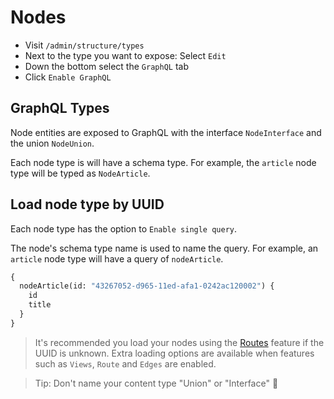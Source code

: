 # Nodes

- Visit `/admin/structure/types`
- Next to the type you want to expose: Select `Edit`
- Down the bottom select the `GraphQL` tab
- Click `Enable GraphQL`

## GraphQL Types

Node entities are exposed to GraphQL with the interface `NodeInterface` and the union `NodeUnion`.

Each node type is will have a schema type. For example, the `article` node type will be typed as `NodeArticle`.

## Load node type by UUID

Each node type has the option to `Enable single query`.

The node's schema type name is used to name the query. For example, an `article` node type will have a query of `nodeArticle`.

```graphql
{
  nodeArticle(id: "43267052-d965-11ed-afa1-0242ac120002") {
    id
    title
  }
}
```

> It's recommended you load your nodes using the [Routes](features/routes.md) feature if the UUID is unknown.
> Extra loading options are available when features such as `Views`, `Route` and `Edges` are enabled.

> Tip: Don't name your content type "Union" or "Interface" :poop:
